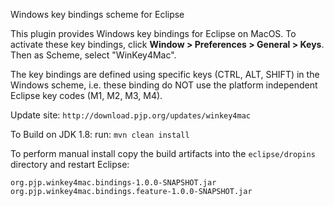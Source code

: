 Windows key bindings scheme for Eclipse

This plugin provides Windows key bindings for Eclipse on MacOS.
To activate these key bindings, click <strong>Window > Preferences > General > Keys</strong>. Then as Scheme, select "WinKey4Mac".

The key bindings are defined using specific keys (CTRL, ALT, SHIFT) in the Windows scheme, i.e. these binding do NOT use the platform independent Eclipse key codes (M1, M2, M3, M4).

Update site:
`http://download.pjp.org/updates/winkey4mac`

To Build on JDK 1.8:
run: `mvn clean install`

To perform manual install copy the build artifacts into the `eclipse/dropins` directory and restart Eclipse:

    org.pjp.winkey4mac.bindings-1.0.0-SNAPSHOT.jar
    org.pjp.winkey4mac.bindings.feature-1.0.0-SNAPSHOT.jar
